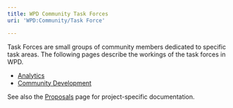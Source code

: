 ```yaml
---
title: WPD Community Task Forces
uri: 'WPD:Community/Task Force'

---
```

Task Forces are small groups of community members dedicated to specific task areas. The following pages describe the workings of the task forces in WPD.

-   [Analytics](/WPD:Community/Task_Force/Analytics)
-   [Community Development](/WPD:Community/Task_Force/Community_Development)

See also the [Proposals](/WPD:Proposals) page for project-specific documentation.
